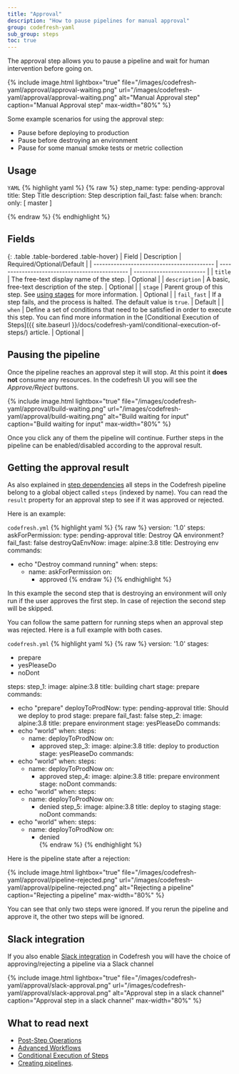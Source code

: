 ```yaml
---
title: "Approval"
description: "How to pause pipelines for manual approval"
group: codefresh-yaml
sub_group: steps
toc: true
---
```


The approval step allows you to pause a pipeline and wait for human intervention before going on.

{% include 
image.html 
lightbox="true" 
file="/images/codefresh-yaml/approval/approval-waiting.png" 
url="/images/codefresh-yaml/approval/approval-waiting.png"
alt="Manual Approval step" 
caption="Manual Approval step"
max-width="80%"
%}

Some example scenarios for using the approval step:

* Pause before deploying to production
* Pause before destroying an environment
* Pause for some manual smoke tests or metric collection

## Usage

  `YAML`
{% highlight yaml %}
{% raw %}
step_name:
  type: pending-approval
  title: Step Title
  description: Step description
  fail_fast: false
  when:
    branch:
      only: [ master ]

{% endraw %}
{% endhighlight %}

## Fields 

{: .table .table-bordered .table-hover}
| Field                                      | Description                                                                                                                                                                                                                                                                                                                                                                 | Required/Optional/Default |
| ------------------------------------------ | ---------------------------------------------- | ------------------------- |
| `title`                                    | The free-text display name of the step.                                                                                                                                                                                                                                                                                                                                     | Optional                  |
| `description`                              | A basic, free-text description of the step.                                                                                                                                                                                                                                                                                                                                 | Optional                  |
| `stage`                              | Parent group of this step. See [using stages]({{site.baseurl}}/docs/codefresh-yaml/what-is-the-codefresh-yaml/#grouping-steps-with-pipeline-stages) for more information.                                                                                                                                                                                          | Optional                  |
| `fail_fast`                                | If a step fails, and the process is halted. The default value is `true`.                                                                                                                                                                                                                                                                                                    | Default                   |
| `when`                                     | Define a set of conditions that need to be satisfied in order to execute this step. You can find more information in the [Conditional Execution of Steps]({{ site.baseurl }}/docs/codefresh-yaml/conditional-execution-of-steps/) article.                                                                                                                                                                     | Optional                  |


## Pausing the pipeline

Once the pipeline reaches an approval step it will stop. At this point it **does not** consume any resources.
In the codefresh UI you will see the *Approve/Reject* buttons.

{% include 
image.html 
lightbox="true" 
file="/images/codefresh-yaml/approval/build-waiting.png" 
url="/images/codefresh-yaml/approval/build-waiting.png"
alt="Build waiting for input" 
caption="Build waiting for input"
max-width="80%"
%}

Once you click any of them the pipeline will continue. Further steps in the pipeline can be enabled/disabled
according to the approval result.


## Getting the approval result

As also explained in [step dependencies]({{site.baseurl}}/docs/codefresh-yaml/advanced-workflows/#custom-steps-dependencies) all steps in the Codefresh pipeline belong to a global object
called `steps` (indexed by name). You can read the `result` property for an approval step to see if it was approved or rejected.

Here is an example:

`codefresh.yml`
{% highlight yaml %}
{% raw %}
version: '1.0'
steps:
 askForPermission:
   type: pending-approval
   title: Destroy QA environment?
   fail_fast: false
 destroyQaEnvNow:
   image: alpine:3.8
   title: Destroying env
   commands:
   - echo "Destroy command running"
   when:
     steps:
     - name: askForPermission
       on:
       - approved
{% endraw %}
{% endhighlight %}

In this example the second step that is destroying an environment will only run if the user
approves the first step. In case of rejection the second step will be skipped.

You can follow the same pattern for running steps when an approval step was rejected.
Here is a full example with both cases.

`codefresh.yml`
{% highlight yaml %}
{% raw %}
version: '1.0'
stages:
- prepare
- yesPleaseDo
- noDont

steps:
 step_1:
   image: alpine:3.8
   title: building chart
   stage: prepare
   commands:
   - echo "prepare"
 deployToProdNow:
   type: pending-approval
   title: Should we deploy to prod
   stage: prepare
   fail_fast: false
 step_2:
   image: alpine:3.8
   title: prepare environment
   stage: yesPleaseDo
   commands:
   - echo "world"
   when:
     steps:
     - name: deployToProdNow
       on:
       - approved
 step_3:
   image: alpine:3.8
   title: deploy to production
   stage: yesPleaseDo
   commands:
   - echo "world"
   when:
     steps:
     - name: deployToProdNow
       on:
       - approved
 step_4:
   image: alpine:3.8
   title: prepare environment
   stage: noDont
   commands:
   - echo "world"
   when:
     steps:
     - name: deployToProdNow
       on:
       - denied
 step_5:
   image: alpine:3.8
   title: deploy to staging
   stage: noDont
   commands:
   - echo "world"
   when:
     steps:
     - name: deployToProdNow
       on:
       - denied         
{% endraw %}
{% endhighlight %}

Here is the pipeline state after a rejection:

{% include 
image.html 
lightbox="true" 
file="/images/codefresh-yaml/approval/pipeline-rejected.png" 
url="/images/codefresh-yaml/approval/pipeline-rejected.png"
alt="Rejecting a pipeline" 
caption="Rejecting a pipeline"
max-width="80%"
%}



You can see that only two steps were ignored. If you rerun the pipeline and approve
it, the other two steps will be ignored.

## Slack integration

If you also enable [Slack integration]({{site.baseurl}}/docs/integrations/notifications/slack-integration/)  in Codefresh you will have the choice of approving/rejecting a pipeline
via a Slack channel

{% include 
image.html 
lightbox="true" 
file="/images/codefresh-yaml/approval/slack-approval.png" 
url="/images/codefresh-yaml/approval/slack-approval.png"
alt="Approval step in a slack channel" 
caption="Approval step in a slack channel"
max-width="80%"
%}


## What to read next

- [Post-Step Operations]({{site.baseurl}}/docs/codefresh-yaml/post-step-operations/) 
- [Advanced Workflows ]({{site.baseurl}}/docs/codefresh-yaml/advanced-workflows/) 
- [Conditional Execution of Steps]({{site.baseurl}}/docs/codefresh-yaml/conditional-execution-of-steps/) 
- [Creating pipelines]({{site.baseurl}}/docs/configure-ci-cd-pipeline/pipelines/).


